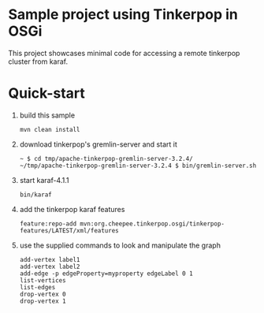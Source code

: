 Sample project using Tinkerpop in OSGi
======================================

This project showcases minimal code for accessing a remote tinkerpop cluster from karaf.

Quick-start
===========

1. build this sample
    ```
    mvn clean install
    ```
2. download tinkerpop's gremlin-server and start it
    ```
    ~ $ cd tmp/apache-tinkerpop-gremlin-server-3.2.4/
    ~/tmp/apache-tinkerpop-gremlin-server-3.2.4 $ bin/gremlin-server.sh
    ```
3. start karaf-4.1.1
    ```
    bin/karaf
    ```
4. add the tinkerpop karaf features
    ```
    feature:repo-add mvn:org.cheepee.tinkerpop.osgi/tinkerpop-features/LATEST/xml/features
    ```
5. use the supplied commands to look and manipulate the graph

    ```
    add-vertex label1
    add-vertex label2
    add-edge -p edgeProperty=myproperty edgeLabel 0 1
    list-vertices
    list-edges
    drop-vertex 0
    drop-vertex 1
    ```
